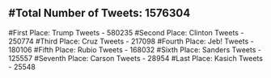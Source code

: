 #Total Number of Tweets: 1576304 
---
#First Place: Trump Tweets - 580235
#Second Place: Clinton Tweets - 250774
#Third Place: Cruz Tweets - 217098
#Fourth Place: Jeb! Tweets - 180106
#Fifth Place: Rubio Tweets - 168032
#Sixth Place: Sanders Tweets - 125557
#Seventh Place: Carson Tweets - 28954
#Last Place: Kasich Tweets - 25548

